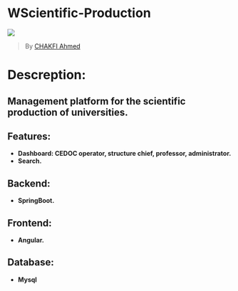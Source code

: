 # WScientific-Production

![](https://www.fresubin.com/co/sites/default/files/styles/hero_image_xl/public/2020-02/Scientific_Backround_Picture-ST_1.jpg?itok=VvsEoW2l)


> By [CHAKFI Ahmed](https://www.linkedin.com/in/chakfi-ahmed/)

 # Descreption:

## Management platform for the scientific production of universities.



## Features:

- **Dashboard: CEDOC operator, structure chief, professor, administrator.**
- **Search.**


## Backend:
- **SpringBoot.**

## Frontend:
- **Angular.**

## Database:
- **Mysql**

